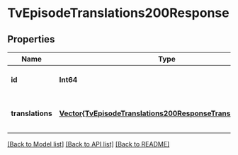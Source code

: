 # TvEpisodeTranslations200Response


## Properties
Name | Type | Description | Notes
------------ | ------------- | ------------- | -------------
**id** | **Int64** |  | [optional] [default to 0]
**translations** | [**Vector{TvEpisodeTranslations200ResponseTranslationsInner}**](TvEpisodeTranslations200ResponseTranslationsInner.md) |  | [optional] [default to nothing]


[[Back to Model list]](../README.md#models) [[Back to API list]](../README.md#api-endpoints) [[Back to README]](../README.md)


